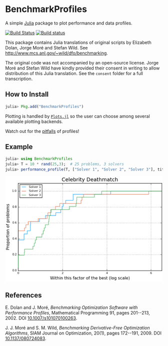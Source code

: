 # BenchmarkProfiles

A simple [Julia](http://julialang.org) package to plot performance and data profiles.

[![Build Status](https://travis-ci.org/JuliaSmoothOptimizers/BenchmarkProfiles.jl.svg?branch=master)](https://travis-ci.org/JuliaSmoothOptimizers/BenchmarkProfiles.jl)
[![Build status](https://ci.appveyor.com/api/projects/status/pf5isj3gi53uj9vp/branch/master?svg=true)](https://ci.appveyor.com/project/dpo/benchmarkprofiles-jl/branch/master)

This package contains Julia translations of original scripts by Elizabeth Dolan, Jorge Moré and Stefan Wild.
See http://www.mcs.anl.gov/~wild/dfo/benchmarking.

The original code was not accompanied by an open-source license. Jorge Moré and Stefan Wild have kindly provided their consent in writing to allow distribution of this Julia translation.
See the `consent` folder for a full transcription.

## How to Install

```julia
julia> Pkg.add("BenchmarkProfiles")
```

Plotting is handled by [`Plots.jl`](https://github.com/tbreloff/Plots.jl) so the user can choose among several available plotting backends.

Watch out for the [pitfalls](http://dl.acm.org/citation.cfm?id=2950048) of profiles!

## Example

```julia
julia> using BenchmarkProfiles
julia> T = 10 * rand(25,3);  # 25 problems, 3 solvers
julia> performance_profile(T, ["Solver 1", "Solver 2", "Solver 3"], title="Celebrity Deathmatch")
```

![Performance Profile](./img/random_profile.png)

## References

E. Dolan and J. Moré, *Benchmarking Optimization Software with Performance Profiles*, Mathematical Programming 91, pages 201--213, 2002. DOI [10.1007/s101070100263](http://dx.doi.org/10.1007/s101070100263).

J. J. Moré and S. M. Wild, *Benchmarking Derivative-Free Optimization Algorithms*, SIAM Journal on Optimization, 20(1), pages 172--191, 2009. DOI [10.1137/080724083](http://dx.doi.org/10.1137/080724083).
